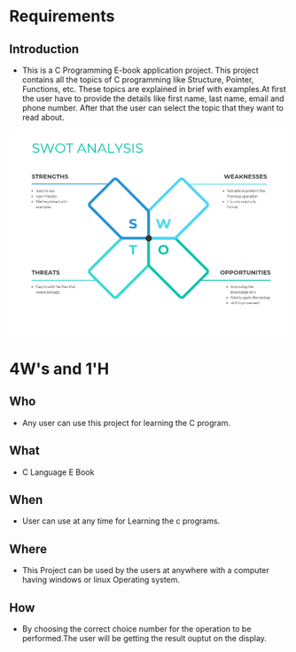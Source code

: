 # Requirements
## Introduction
* This is a C Programming E-book application project. This project contains all the topics of C programming like Structure, Pointer, Functions, etc. These topics are explained in brief with examples.At first the user have to provide the details like first name, last name, email and phone number. After that the user can select the topic that they want to read about. 



![SWOT Analysis](https://github.com/Arsha28/STEPin-CLanguageEbook/blob/main/1_Requirements/swot.png)

# 4W&#39;s and 1&#39;H
## Who
*   Any user can use this project for learning the C program.
## What
*   C Language E Book
## When
*   User can use at any time for Learning the c programs. 
## Where
*   This Project can be used by the users at anywhere with a computer having windows or linux Operating system.
## How
*   By choosing the correct choice number for the operation to be performed.The user will be getting the result ouptut on the display.